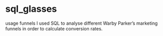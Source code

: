 # sql_glasses
usage funnels
I used SQL to analyse different Warby Parker’s marketing funnels in order to calculate conversion rates. 

